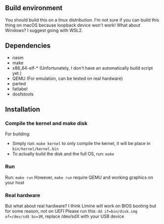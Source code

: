 ## Build environment
You should build this on a linux distribution.
I'm not sure if you can build this thing on macOS because loopback device won't work!
What about Windows? I suggest going with WSL2.

## Dependencies
- nasm
- make
- x86_64-elf-* (Unfortunately, I don't have an automatically build script yet.)
- QEMU (For emulation, can be tested on real hardware)
- parted
- fatlabel
- dosfstools

## Installation
### Compile the kernel and make disk
For building:
- Simply run: ``make kernel`` to only compile the kernel, it will be place in ``bin/kernel/kernel.bin``
- To actually build the disk and the full OS, run: ```make```
### Run
Run: ``make run``
However, ``make run`` require QEMU and working graphics on your host

### Real hardware
But what about real hardware? I think Limine will work on BIOS booting but for some reason, not on UEFI
Please run this: ``dd if=bin/disk.img of=/dev/sdX bs=1M``, replace /dev/sdX with your USB device


